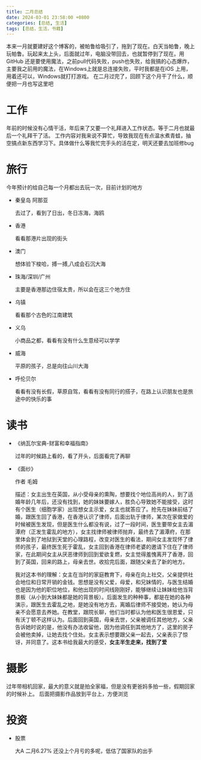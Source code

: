 ```yaml
---
title: 二月总结
date: 2024-03-01 23:58:00 +0800
categories: [总结, 生活]
tags: [总结，生活，书籍]
---
```

本来一月就要建好这个博客的，被帕鲁给吸引了，拖到了现在。白天当帕鲁，晚上玩帕鲁。玩起来太上头，后面就过年，电脑没带回去，也就暂停到了现在。用GitHub 还是要使用魔法，之前pull代码失败，push也失败，给我搞的心态爆炸，主要我之前用的魔法，在Windows上就是总连接失败，平时我都是在iOS 上用，用着还可以，Windows就打打游戏。
在二月过完了，回顾下这个月干了什么，顺便把一月也写这里吧

# 工作
年前的时候没有心情干活，年后来了又要一个礼拜进入工作状态。等于二月也就最后一个礼拜干了活。
工作内容对我来说不算忙，导致我现在有点温水煮青蛙，抽空搞点新东西学习下。具体做什么等我忙完手头的活在定，明天还要去加班修bug
# 旅行
今年预计的给自己每一个月都出去玩一次，目前计划的地方
- 秦皇岛 阿那亚 

    去过了，看到了日出，冬日冻海，海鸥
- 香港
    
    看看那港片出现的街头
- 澳门

    想体验下梭哈，搏一搏,八成会石沉大海
- 珠海/深圳/广州 
    
    主要是香港那边住宿太贵，所以会在这三个地方住
- 乌镇

    看看那个古色的江南建筑
- 义乌

    小商品之都，看看有没有什么生意经可以学学
- 威海

    平原的孩子，总是向往山川大海
- 呼伦贝尔
    
    看看有没有长假，草原自驾，看看有没有同行的搭子，在路上认识朋友也是旅途中的快乐的事

# 读书
- 《纳瓦尔宝典-财富和幸福指南》

    过年的时候路上看的，看了开头，后面看完了再聊
- 《面纱》
    
    作者 毛姆
    
    描述：女主出生在英国，从小受母亲的熏陶，想要找个地位高尚的人，到了适婚年龄几年后，还没有找到，她的妹妹要嫁人，胜负心导致她不能接受，这时有个医生（细胞学家）出现想女主示爱，女主也就答应了。抢先在妹妹前结了婚，跟医生回了香港，在香港认识了律师，后面出轨于律师，某次在家做爱的时候被医生发现，但是医生什么都没有说，过了一段时间，医生要带女主去湄潭府（正发生霍乱的地方），女主找律师被律师抛弃，最终去了湄潭府，在那里体会到了地狱到天堂的心理路程，改变对医生的看法，期间女主发现怀了律师的孩子，最终医生死于霍乱，女主回到香港在律师老婆的邀请下住在了律师家，在此期间女主从厌恶律师到回到爱欲复燃，女主觉得羞愧离开了香港，回到了英国，回来的路上，母亲去世。收拾完后面，跟随父亲去了新的地方。

    我对这本书的理解：女主在当时的家庭教育下，母亲在向上社交，父亲提供社会地位和日常开销的金钱。思想是没有父爱，母爱，和兄妹情的，与医生结婚也是因为他的职位地位，和他出现的时间线刚刚好，能够继续让妹妹给他当背景板（从小到大妹妹都是她的背景板）。后面发生的种种事，都是在她的各种演示，跟医生去霍乱之地，是她没有地方去，离婚后律师不接受她，她认为母亲不会愿意去养她。在教堂，跟院长聊，他们当时都认为他和医生很恩爱，只有沃丁顿不这样认为。后面回到英国，母亲去世，父亲被调任其他地方，父亲告诉她时说的是，他没有办法收留他，因为他调任到其他地方了，这里的房子会被他卖掉，让她去找个住处。女主表示想要跟父亲一起去，父亲表示了惊讶，并同意了。这本书给我最大的感受，**女主半生走来，找到了爱**
# 摄影

过年带相机回家，最大的意义就是拍全家福，但是没有更爸妈多拍一些，假期回家的时候补上。
后面把摄影作品放到平台上，方便浏览
# 投资
- 股票
    
    大A 二月6.27% 还没上个月亏的多呢，低估了国家队的出手
